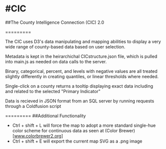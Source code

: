 #CIC
===

##The County Intelligence Connection (CIC) 2.0

=========

The CIC uses D3's data manipulating and mapping abilities to display a very wide range of county-based data based on user selection.

Metadata is kept in the heirarchichal CICstructure.json file, which is pulled into main.js as needed on data calls to the server.

Binary, categorical, percent, and levels with negative values are all treated slightly differently in creating quantiles, or linear thresholds where needed.

Single-click on a county returns a tooltip displaying exact data including and related to the selected "Primary Indicator"

Data is recieved in JSON format from an SQL server by running requests through a Coldfusion script

=========
##Additional Functionality

- Ctrl + shift + L will force the map to adopt a more standard single-hue color scheme for continuous data as seen at (Color Brewer)[www.colorbrewer2.org]
- Ctrl + shift + E will export the current map SVG as a .png image

